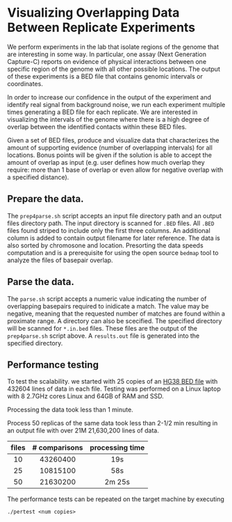 # Visualizing Overlapping Data Between Replicate Experiments

We perform experiments in the lab that isolate regions of the genome that are interesting in some way. In particular, one assay (Next Generation Capture-C) reports on evidence of physical interactions between one specific region of the genome with all other possible locations. The output of these experiments is a BED file that contains genomic intervals or coordinates. 

In order to increase our confidence in the output of the experiment and identify real signal from background noise, we run each experiment multiple times generating a BED file for each replicate. We are interested in visualizing the intervals of the genome where there is a high degree of overlap between the identified contacts within these BED files. 

Given a set of BED files, produce and visualize data that characterizes the amount of supporting evidence (number of overlapping intervals) for all locations. Bonus points will be given if the solution is able to accept the amount of overlap as input (e.g. user defines how much overlap they require: more than 1 base of overlap or even allow for negative overlap with a specified distance).

## Prepare the data.

The `prep4parse.sh` script accepts an input file directory path and an output files directory path. The input directory is scanned for `.BED` files. All `.BED` files found striped to include only the first three columns. An additional column is added to contain output filename for later reference. The data is also sorted by chromosone and location. Presorting the data speeds computation and is a prerequisite for using the open source `bedmap` tool to analyze the files of basepair overlap.

## Parse the data.

The `parse.sh` script accepts a numeric value indicating the number of overlapping basepairs required to inidicate a match. The value may be negative, meaning that the requested number of matches are found within a proximate range. A directory can also be scecified. The specified directory will be scanned for `*.in.bed` files. These files are the output of the `prep4parse.sh` script above. A `results.out` file is generated into the specified directory.

## Performance testing

To test the scalability. we started with 25 copies of an [HG38 BED file](https://useast.ensembl.org/info/data/ftp/index.html) with 432604 lines of data in each file. Testing was performed on a Linux laptop with 8 2.7GHz cores Linux and 64GB of RAM and SSD.

Processing the data took less than 1 minute.

Process 50 replicas of the same data took less than 2-1/2 min resulting in an output file with over 21M  21,630,200 lines of data.

| files | # comparisons | processing time
|:-----:|:-------------:|:--------------:
| 10    | 43260400      | 19s
| 25    | 10815100      | 58s
| 50    | 21630200      | 2m 25s

The performance tests can be repeated on the target machine by executing
```
./pertest <num copies>
```
